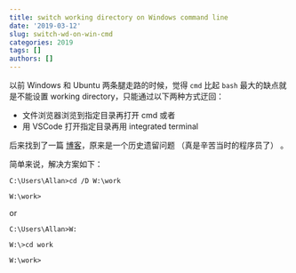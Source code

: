 ```yaml
---
title: switch working directory on Windows command line
date: '2019-03-12'
slug: switch-wd-on-win-cmd
categories: 2019
tags: []
authors: []
---
```




以前 Windows 和 Ubuntu 两条腿走路的时候，觉得 `cmd` 比起 `bash` 最大的缺点就是不能设置 working directory，只能通过以下两种方式迂回：

- 文件浏览器浏览到指定目录再打开 cmd 或者
- 用 VSCode 打开指定目录再用 integrated terminal 

后来找到了一篇 [博客](https://blogs.msdn.microsoft.com/oldnewthing/20101011-00/?p=12563/)，原来是一个历史遗留问题 （真是辛苦当时的程序员了） 。 

简单来说，解决方案如下：

```
C:\Users\Allan>cd /D W:\work

W:\work>
```

or

```
C:\Users\Allan>W:

W:\>cd work

W:\work>
```
